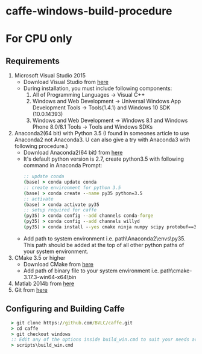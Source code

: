 # caffe-windows-build-procedure

# For CPU only
## Requirements
  1. Microsoft Visual Studio 2015
      * Download Visual Studio from [here](https://my.visualstudio.com/Downloads)
      * During installation, you must include following components:
          1. All of Programming Languages -> Visual C++
          2. Windows and Web Development -> Universal Windows App Development Tools -> Tools(1.4.1) and Windows 10 SDK (10.0.14393)
          3. Windows and Web Development -> Windows 8.1 and Windows Phone 8.0/8.1 Tools -> Tools and Windows SDKs 
  2. Anaconda2(64 bit) with Python 3.5
     (I found in someones article to use Anaconda2 not Anaconda3. U can also give a try with Anaconda3 with following procedure.)
      * Download Anaconda2(64 bit) from [here](https://www.anaconda.com/products/individual#Downloads)
      * It's default python version is 2.7, create python3.5 with following command in Anaconda Prompt:
          ```cmd
          :: update conda
          (base) > conda update conda
          :: create environment for python 3.5
          (base) > conda create --name py35 python=3.5
          :: activate 
          (base) > conda activate py35
          :: setup required for caffe
          (py35) > conda config --add channels conda-forge
          (py35) > conda config --add channels willyd
          (py35) > conda install --yes cmake ninja numpy scipy protobuf==3.1.0 six scikit-image pyyaml pydotplus graphviz
          ```
      * Add path to system environment i.e. path\Anaconda2\envs\py35. This path should be added at the top of all other python paths of your system environment.
  3. CMake 3.5 or higher
      * Download CMake from [here](https://cmake.org/download/)
      * Add path of binary file to your system environment i.e. path\cmake-3.17.3-win64-x64\bin
  4. Matlab 2014b from [here](https://in.mathworks.com/downloads/web_downloads)
  5. Git from [here](https://git-scm.com/downloads)
## Configuring and Building Caffe
```cmd
  > git clone https://github.com/BVLC/caffe.git
  > cd caffe
  > git checkout windows
  :: Edit any of the options inside build_win.cmd to suit your needs according to my build_win.cmd file
  > scripts\build_win.cmd
```
